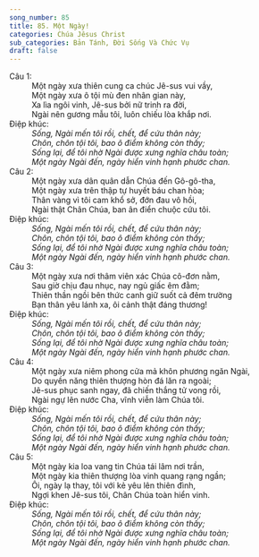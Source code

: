 ```yaml
---
song_number: 85
title: 85. Một Ngày!
categories: Chúa Jêsus Christ
sub_categories: Bản Tánh, Đời Sống Và Chức Vụ
draft: false
---
```

<dl><dt>Câu 1:</dt><dd data-verse="1">Một ngày xưa thiên cung ca chúc Jê-sus vui vầy, <br/>Một ngày xưa ô tội mù đen nhân gian này, <br/>Xa lìa ngôi vinh, Jê-sus bởi nữ trinh ra đời, <br/>Ngài nên gương mẫu tôi, luôn chiếu lòa khắp nơi. </dd><dt>Điệp khúc:</dt><dd data-chorus="1"><em>Sống, Ngài mến tôi rồi, chết, để cứu thân này; <br/>Chôn, chôn tội tôi, bao ô điểm không còn thấy; <br/>Sống lại, để tôi nhờ Ngài được xưng nghĩa châu toàn; <br/>Một ngày Ngài đến, ngày hiển vinh hạnh phước chan. </em></dd><dt>Câu 2:</dt><dd data-verse="2">Một ngày xưa dân quân dẫn Chúa đến Gô-gô-tha, <br/>Một ngày xưa trên thập tự huyết báu chan hòa; <br/>Thân vàng vì tôi cam khổ sở, đớn đau vô hồi, <br/>Ngài thật Chân Chúa, ban ân điển chuộc cứu tôi. </dd><dt>Điệp khúc:</dt><dd data-chorus="1"><em>Sống, Ngài mến tôi rồi, chết, để cứu thân này; <br/>Chôn, chôn tội tôi, bao ô điểm không còn thấy; <br/>Sống lại, để tôi nhờ Ngài được xưng nghĩa châu toàn; <br/>Một ngày Ngài đến, ngày hiển vinh hạnh phước chan. </em></dd><dt>Câu 3:</dt><dd data-verse="3">Một ngày xưa nơi thâm viên xác Chúa cô-đơn nằm, <br/>Sau giờ chịu đau nhục, nay ngủ giấc êm đằm; <br/>Thiên thần ngồi bên thức canh giữ suốt cả đêm trường <br/>Bạn thân yêu lánh xa, ôi cảnh thật đáng thương! </dd><dt>Điệp khúc:</dt><dd data-chorus="1"><em>Sống, Ngài mến tôi rồi, chết, để cứu thân này; <br/>Chôn, chôn tội tôi, bao ô điểm không còn thấy; <br/>Sống lại, để tôi nhờ Ngài được xưng nghĩa châu toàn; <br/>Một ngày Ngài đến, ngày hiển vinh hạnh phước chan. </em></dd><dt>Câu 4:</dt><dd data-verse="4">Một ngày xưa niêm phong cửa mả khôn phương ngăn Ngài, <br/>Do quyền năng thiên thượng hòn đá lăn ra ngoài; <br/>Jê-sus phục sanh ngay, đã chiến thắng tử vong rồi, <br/>Ngài ngự lên nước Cha, vĩnh viễn làm Chúa tôi. </dd><dt>Điệp khúc:</dt><dd data-chorus="1"><em>Sống, Ngài mến tôi rồi, chết, để cứu thân này; <br/>Chôn, chôn tội tôi, bao ô điểm không còn thấy; <br/>Sống lại, để tôi nhờ Ngài được xưng nghĩa châu toàn; <br/>Một ngày Ngài đến, ngày hiển vinh hạnh phước chan. </em></dd><dt>Câu 5:</dt><dd data-verse="5">Một ngày kia loa vang tin Chúa tái lâm nơi trần, <br/>Một ngày kia thiên thượng lòa vinh quang rạng ngần; <br/>Ôi, ngày lạ thay, tôi với kẻ yêu lên thiên đình, <br/>Ngợi khen Jê-sus tôi, Chân Chúa toàn hiển vinh. </dd><dt>Điệp khúc:</dt><dd data-chorus="1"><em>Sống, Ngài mến tôi rồi, chết, để cứu thân này; <br/>Chôn, chôn tội tôi, bao ô điểm không còn thấy; <br/>Sống lại, để tôi nhờ Ngài được xưng nghĩa châu toàn; <br/>Một ngày Ngài đến, ngày hiển vinh hạnh phước chan. </em></dd></dl>